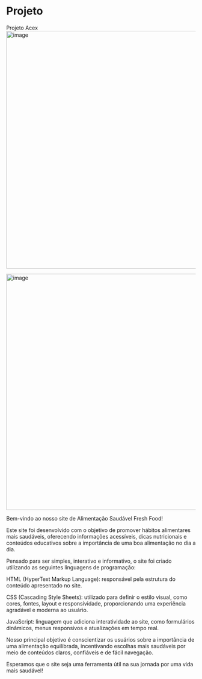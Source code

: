 # Projeto
Projeto Acex
<img width="1361" height="631" alt="image" src="https://github.com/user-attachments/assets/03cf9910-50e1-4946-9b8d-024ac567650a" />

<img width="1362" height="627" alt="image" src="https://github.com/user-attachments/assets/42b4019f-c4b7-485b-ae2c-44044f3725df" />

Bem-vindo ao nosso site de Alimentação Saudável Fresh Food!

Este site foi desenvolvido com o objetivo de promover hábitos alimentares mais saudáveis, oferecendo informações acessíveis, dicas nutricionais e conteúdos educativos sobre a importância de uma boa alimentação no dia a dia.

Pensado para ser simples, interativo e informativo, o site foi criado utilizando as seguintes linguagens de programação:

HTML (HyperText Markup Language): responsável pela estrutura do conteúdo apresentado no site.

CSS (Cascading Style Sheets): utilizado para definir o estilo visual, como cores, fontes, layout e responsividade, proporcionando uma experiência agradável e moderna ao usuário.

JavaScript: linguagem que adiciona interatividade ao site, como formulários dinâmicos, menus responsivos e atualizações em tempo real.

Nosso principal objetivo é conscientizar os usuários sobre a importância de uma alimentação equilibrada, incentivando escolhas mais saudáveis por meio de conteúdos claros, confiáveis e de fácil navegação.

Esperamos que o site seja uma ferramenta útil na sua jornada por uma vida mais saudável!
